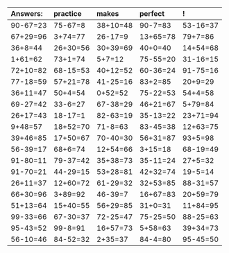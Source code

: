 | Answers: | practice | makes | perfect | ! |
| :--- | :--- | :--- | :--- | :--- |
| 90-67=23 | 75-67=8 | 38+10=48 | 90-7=83 | 53-16=37 | 
| 67+29=96 | 3+74=77 | 26-17=9 | 13+65=78 | 79+7=86 | 
| 36+8=44 | 26+30=56 | 30+39=69 | 40+0=40 | 14+54=68 | 
| 1+61=62 | 73+1=74 | 5+7=12 | 75-55=20 | 31-16=15 | 
| 72+10=82 | 68-15=53 | 40+12=52 | 60-36=24 | 91-75=16 | 
| 77-18=59 | 57+21=78 | 41-25=16 | 83+2=85 | 20+9=29 | 
| 36+11=47 | 50+4=54 | 0+52=52 | 75-22=53 | 54+4=58 | 
| 69-27=42 | 33-6=27 | 67-38=29 | 46+21=67 | 5+79=84 | 
| 26+17=43 | 18-17=1 | 82-63=19 | 35-13=22 | 23+71=94 | 
| 9+48=57 | 18+52=70 | 71-8=63 | 83-45=38 | 12+63=75 | 
| 39+46=85 | 17+50=67 | 70-40=30 | 56+31=87 | 93+5=98 | 
| 56-39=17 | 68+6=74 | 12+54=66 | 3+15=18 | 68-19=49 | 
| 91-80=11 | 79-37=42 | 35+38=73 | 35-11=24 | 27+5=32 | 
| 91-70=21 | 44-29=15 | 53+28=81 | 42+32=74 | 19-5=14 | 
| 26+11=37 | 12+60=72 | 61-29=32 | 32+53=85 | 88-31=57 | 
| 66+30=96 | 3+89=92 | 46-39=7 | 16+67=83 | 20+59=79 | 
| 51+13=64 | 15+40=55 | 56+29=85 | 31+0=31 | 11+84=95 | 
| 99-33=66 | 67-30=37 | 72-25=47 | 75-25=50 | 88-25=63 | 
| 95-43=52 | 99-8=91 | 16+57=73 | 5+58=63 | 39+34=73 | 
| 56-10=46 | 84-52=32 | 2+35=37 | 84-4=80 | 95-45=50 | 
